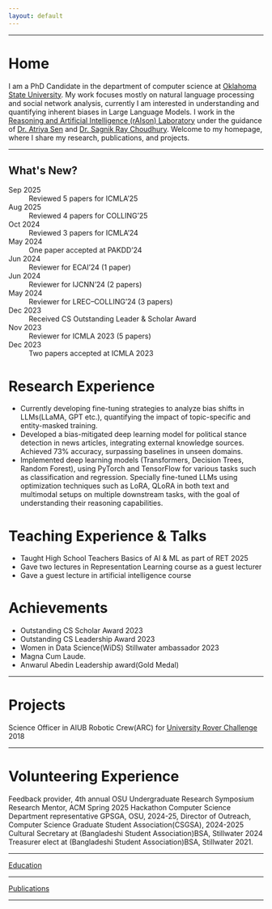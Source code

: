 ```yaml
---
layout: default
---
```



---


# Home

I am a PhD Candidate in the department of computer science at [Oklahoma State University](https://go.okstate.edu). My work focuses mostly on natural language processing and social network analysis, currently I am interested in understanding and quantifying inherent biases in Large Language Models. I work in the [Reasoning and Artificial Intelligence (rAIson) Laboratory](https://cas.okstate.edu/computer_science/about_us/dr_sen_lab/research_team.html) under the guidance of [Dr. Atriya Sen](https://experts.okstate.edu/atriya.sen) and [Dr. Sagnik Ray Choudhury](https://sagnik.github.io). Welcome to my homepage, where I share my research, publications, and projects.

---

<h2>What's New?</h2>
<dl class="achievements">
  <dt>Sep 2025</dt><dd>Reviewed 5 papers for ICMLA’25</dd>
  <dt>Aug 2025</dt><dd>Reviewed 4 papers for COLLING’25</dd>
  <dt>Oct 2024</dt><dd>Reviewed 3 papers for ICMLA’24</dd>
  <dt>May 2024</dt><dd>One paper accepted at PAKDD’24</dd>
  <dt>Jun 2024</dt><dd>Reviewer for ECAI’24 (1 paper)</dd>
  <dt>Jun 2024</dt><dd>Reviewer for IJCNN’24 (2 papers)</dd>
  <dt>May 2024</dt><dd>Reviewer for LREC–COLLING’24 (3 papers)</dd>
  <dt>Dec 2023</dt><dd>Received CS Outstanding Leader & Scholar Award</dd>
  <dt>Nov 2023</dt><dd>Reviewer for ICMLA 2023 (5 papers)</dd>
  <dt>Dec 2023</dt><dd>Two papers accepted at ICMLA 2023</dd>
</dl>

# Research Experience
* Currently developing fine-tuning strategies to analyze bias shifts in LLMs(LLaMA, GPT etc.), quantifying the impact of topic-specific and entity-masked training.
* Developed a bias-mitigated deep learning model for political stance detection in news articles, integrating external knowledge sources. Achieved 73% accuracy, surpassing baselines in unseen domains.
* Implemented deep learning models (Transformers, Decision Trees, Random Forest), using PyTorch and TensorFlow for various tasks such as classification and regression. Specially fine-tuned LLMs using optimization techniques such as LoRA, QLoRA in both text and multimodal setups on multiple downstream tasks, with the goal of understanding their reasoning capabilities.

# Teaching Experience & Talks
* Taught High School Teachers Basics of AI & ML as part of RET 2025
* Gave two lectures in Representation Learning course as a guest lecturer
* Gave a guest lecture in artificial intelligence course


# Achievements

* Outstanding CS Scholar Award 2023
* Outstanding CS Leadership Award 2023
* Women in Data Science(WiDS) Stillwater ambassador 2023
* Magna Cum Laude.
* Anwarul Abedin Leadership award(Gold Medal)
  
---


# Projects
Science Officer in AIUB Robotic Crew(ARC) for [University Rover Challenge](https://urc.marssociety.org) 2018 

---

# Volunteering Experience
Feedback provider, 4th annual OSU Undergraduate Research Symposium 
Research Mentor, ACM Spring 2025 Hackathon 
Computer Science Department representative GPSGA, OSU, 2024-25,
Director of Outreach, Computer Science Graduate Student Association(CSGSA), 2024-2025
Cultural Secretary at (Bangladeshi Student Association)BSA, Stillwater 2024
Treasurer elect at (Bangladeshi Student Association)BSA, Stillwater 2021.

---
[Education](/education)

---
[Publications](/publications)

---








